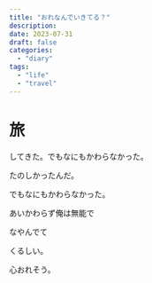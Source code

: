 ```yaml
---
title: "おれなんでいきてる？"
description:
date: 2023-07-31
draft: false
categories:
  - "diary"
tags:
  - "life"
  - "travel"
---
```


# 旅

してきた。でもなにもかわらなかった。

たのしかったんだ。

でもなにもかわらなかった。

あいかわらず俺は無能で

なやんでて

くるしい。

心おれそう。
